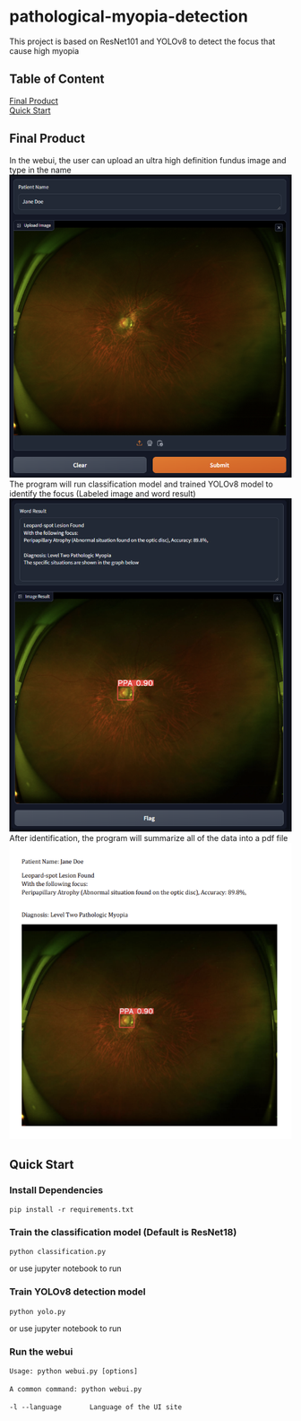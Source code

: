# pathological-myopia-detection
This project is based on ResNet101 and YOLOv8 to detect the focus that cause high myopia

## Table of Content
[Final Product](#final-product)  
[Quick Start](#quick-start)

## Final Product
In the webui, the user can upload an ultra high definition fundus image and type in the name  
![input](images/webui_input.png)
The program will run classification model and trained YOLOv8 model to identify the focus (Labeled image and word result)  
![output](images/webui_result.png)  
After identification, the program will summarize all of the data into a pdf file  
![pdf](images/pdf_output.png)  

## Quick Start
### Install Dependencies
```shell
pip install -r requirements.txt
```
### Train the classification model (Default is ResNet18)
```shell
python classification.py 
```
or use jupyter notebook to run  

### Train YOLOv8 detection model 
```shell
python yolo.py
```
or use jupyter notebook to run

### Run the webui
```shell
Usage: python webui.py [options]

A common command: python webui.py

-l --language       Language of the UI site
```